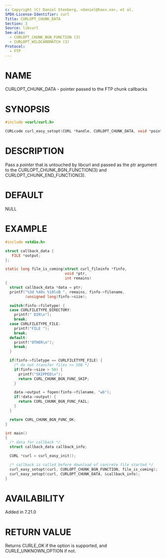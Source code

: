 ```yaml
---
c: Copyright (C) Daniel Stenberg, <daniel@haxx.se>, et al.
SPDX-License-Identifier: curl
Title: CURLOPT_CHUNK_DATA
Section: 3
Source: libcurl
See-also:
  - CURLOPT_CHUNK_BGN_FUNCTION (3)
  - CURLOPT_WILDCARDMATCH (3)
Protocol:
  - FTP
---
```


# NAME

CURLOPT_CHUNK_DATA - pointer passed to the FTP chunk callbacks

# SYNOPSIS

~~~c
#include <curl/curl.h>

CURLcode curl_easy_setopt(CURL *handle, CURLOPT_CHUNK_DATA, void *pointer);
~~~

# DESCRIPTION

Pass a *pointer* that is untouched by libcurl and passed as the ptr
argument to the CURLOPT_CHUNK_BGN_FUNCTION(3) and
CURLOPT_CHUNK_END_FUNCTION(3).

# DEFAULT

NULL

# EXAMPLE

~~~c
#include <stdio.h>

struct callback_data {
   FILE *output;
};

static long file_is_coming(struct curl_fileinfo *finfo,
                           void *ptr,
                           int remains)
{
  struct callback_data *data = ptr;
  printf("%3d %40s %10luB ", remains, finfo->filename,
         (unsigned long)finfo->size);

  switch(finfo->filetype) {
  case CURLFILETYPE_DIRECTORY:
    printf(" DIR\n");
    break;
  case CURLFILETYPE_FILE:
    printf("FILE ");
    break;
  default:
    printf("OTHER\n");
    break;
  }

  if(finfo->filetype == CURLFILETYPE_FILE) {
    /* do not transfer files >= 50B */
    if(finfo->size > 50) {
      printf("SKIPPED\n");
      return CURL_CHUNK_BGN_FUNC_SKIP;
    }

    data->output = fopen(finfo->filename, "wb");
    if(!data->output) {
      return CURL_CHUNK_BGN_FUNC_FAIL;
    }
  }

  return CURL_CHUNK_BGN_FUNC_OK;
}

int main()
{
  /* data for callback */
  struct callback_data callback_info;

  CURL *curl = curl_easy_init();

  /* callback is called before download of concrete file started */
  curl_easy_setopt(curl, CURLOPT_CHUNK_BGN_FUNCTION, file_is_coming);
  curl_easy_setopt(curl, CURLOPT_CHUNK_DATA, &callback_info);
}
~~~

# AVAILABILITY

Added in 7.21.0

# RETURN VALUE

Returns CURLE_OK if the option is supported, and CURLE_UNKNOWN_OPTION if not.
